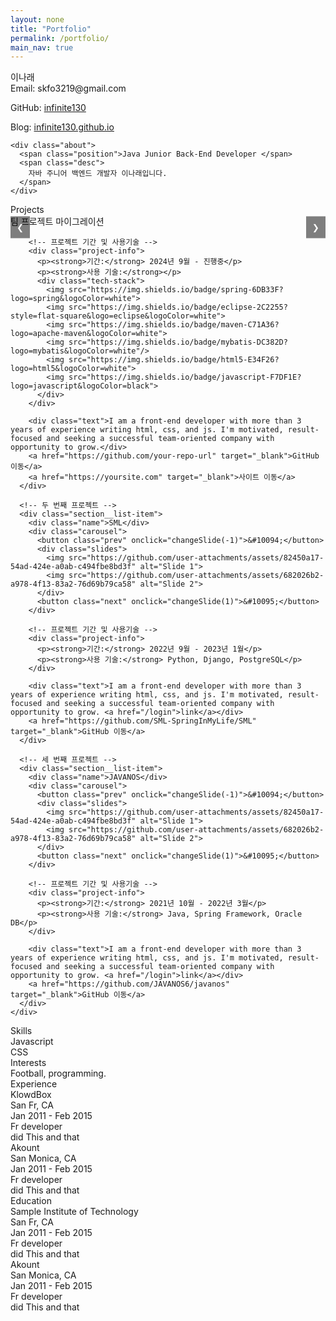 ```yaml
---
layout: none
title: "Portfolio"
permalink: /portfolio/
main_nav: true
---
```


<link rel="stylesheet" href="{{ site.baseurl }}/css/style.css"> <!-- CSS 파일 링크 -->
<link href='https://fonts.googleapis.com/css?family=Lato:400,300,700' rel='stylesheet' type='text/css'>

<div class="container">
  <div class="header">
    <div class="full-name">
      <span class="first-name">이나래</span>
    </div>
<div class="contact-info">
  <span class="email">Email: </span>
  <span class="email-val">skfo3219@gmail.com</span><br>
  
  <span class="github">GitHub: </span>
  <span class="github-val">
    <a href="https://github.com/infinite130" target="_blank" rel="noopener noreferrer">infinite130</a>
  </span><br>

  <span class="blog">Blog: </span>
  <span class="blog-val">
    <a href="https://infinite130.github.io" target="_blank" rel="noopener noreferrer">infinite130.github.io</a>
  </span>
</div>



    
    <div class="about">
      <span class="position">Java Junior Back-End Developer </span>
      <span class="desc">
        자바 주니어 백엔드 개발자 이나래입니다.
      </span>
    </div>
  </div>

<div class="details">
  <div class="section">
    <div class="section__title">Projects</div> 
    <div class="section__list">
      <!-- 첫 번째 프로젝트 -->
      <div class="section__list-item">
        <div class="name">팀 프로젝트 마이그레이션</div>
        <!-- 이미지 슬라이드 -->
        <div class="carousel">
          <button class="prev" onclick="changeSlide(-1)">&#10094;</button>
          <div class="slides">
            <img src="https://github.com/user-attachments/assets/82450a17-54ad-424e-a0ab-c494fbe8bd3f" alt="Slide 1">
            <img src="https://github.com/user-attachments/assets/682026b2-a978-4f13-83a2-76d69b79ca58" alt="Slide 2">
          </div>
          <button class="next" onclick="changeSlide(1)">&#10095;</button>
        </div>
        
        <!-- 프로젝트 기간 및 사용기술 -->
        <div class="project-info">
          <p><strong>기간:</strong> 2024년 9월 - 진행중</p>
          <p><strong>사용 기술:</strong></p>
          <div class="tech-stack">
            <img src="https://img.shields.io/badge/spring-6DB33F?logo=spring&logoColor=white">
            <img src="https://img.shields.io/badge/eclipse-2C2255?style=flat-square&logo=eclipse&logoColor=white">
            <img src="https://img.shields.io/badge/maven-C71A36?logo=apache-maven&logoColor=white">
            <img src="https://img.shields.io/badge/mybatis-DC382D?logo=mybatis&logoColor=white"/>
            <img src="https://img.shields.io/badge/html5-E34F26?logo=html5&logoColor=white">
            <img src="https://img.shields.io/badge/javascript-F7DF1E?logo=javascript&logoColor=black">
          </div>
        </div>

        <div class="text">I am a front-end developer with more than 3 years of experience writing html, css, and js. I'm motivated, result-focused and seeking a successful team-oriented company with opportunity to grow.</div>
        <a href="https://github.com/your-repo-url" target="_blank">GitHub 이동</a>
        <a href="https://yoursite.com" target="_blank">사이트 이동</a>
      </div>

      <!-- 두 번째 프로젝트 -->
      <div class="section__list-item">
        <div class="name">SML</div>
        <div class="carousel">
          <button class="prev" onclick="changeSlide(-1)">&#10094;</button>
          <div class="slides">
            <img src="https://github.com/user-attachments/assets/82450a17-54ad-424e-a0ab-c494fbe8bd3f" alt="Slide 1">
            <img src="https://github.com/user-attachments/assets/682026b2-a978-4f13-83a2-76d69b79ca58" alt="Slide 2">
          </div>
          <button class="next" onclick="changeSlide(1)">&#10095;</button>
        </div>
        
        <!-- 프로젝트 기간 및 사용기술 -->
        <div class="project-info">
          <p><strong>기간:</strong> 2022년 9월 - 2023년 1월</p>
          <p><strong>사용 기술:</strong> Python, Django, PostgreSQL</p>
        </div>

        <div class="text">I am a front-end developer with more than 3 years of experience writing html, css, and js. I'm motivated, result-focused and seeking a successful team-oriented company with opportunity to grow. <a href="/login">link</a></div>
        <a href="https://github.com/SML-SpringInMyLife/SML" target="_blank">GitHub 이동</a>
      </div>

      <!-- 세 번째 프로젝트 -->
      <div class="section__list-item">
        <div class="name">JAVANOS</div>
        <div class="carousel">
          <button class="prev" onclick="changeSlide(-1)">&#10094;</button>
          <div class="slides">
            <img src="https://github.com/user-attachments/assets/82450a17-54ad-424e-a0ab-c494fbe8bd3f" alt="Slide 1">
            <img src="https://github.com/user-attachments/assets/682026b2-a978-4f13-83a2-76d69b79ca58" alt="Slide 2">
          </div>
          <button class="next" onclick="changeSlide(1)">&#10095;</button>
        </div>

        <!-- 프로젝트 기간 및 사용기술 -->
        <div class="project-info">
          <p><strong>기간:</strong> 2021년 10월 - 2022년 3월</p>
          <p><strong>사용 기술:</strong> Java, Spring Framework, Oracle DB</p>
        </div>

        <div class="text">I am a front-end developer with more than 3 years of experience writing html, css, and js. I'm motivated, result-focused and seeking a successful team-oriented company with opportunity to grow. <a href="/login">link</a></div>
        <a href="https://github.com/JAVANOS6/javanos" target="_blank">GitHub 이동</a>
      </div>
    </div>
  </div>
</div>

<!-- 슬라이드 스타일 -->
<style>
.carousel {
  position: relative;
  max-width: 100%;
}
.slides img {
  display: none;
  width: 100%;
}
.slides img.active {
  display: block;
}
.prev, .next {
  position: absolute;
  top: 50%;
  transform: translateY(-50%);
  background-color: rgba(0, 0, 0, 0.5);
  color: white;
  border: none;
  padding: 10px;
  cursor: pointer;
}
.prev {
  left: 0;
}
.next {
  right: 0;
}
.project-info {
  margin: 15px 0;
  font-size: 14px;
}
</style>

<!-- 슬라이드 기능 자바스크립트 -->
<script>
let slideIndex = 0;
showSlides(slideIndex);

function changeSlide(n) {
  showSlides(slideIndex += n);
}

function showSlides(n) {
  let slides = document.querySelectorAll('.slides img');
  if (n >= slides.length) { slideIndex = 0 }
  if (n < 0) { slideIndex = slides.length - 1 }
  slides.forEach(slide => slide.classList.remove('active'));
  slides[slideIndex].classList.add('active');
}
</script>



  
  <div class="section">
    <div class="section__title">Skills</div>
    <div class="skills">
      <div class="skills__item">
        <div class="left">
          <div class="name">Javascript</div>
        </div>
        <div class="right"></div>
      </div>
      <div class="skills__item">
        <div class="left">
          <div class="name">CSS</div>
        </div>
        <div class="right"></div>
      </div>
    </div>
  </div>
  
  <div class="section">
    <div class="section__title">Interests</div>
    <div class="section__list">
      <div class="section__list-item">Football, programming.</div>
    </div>
  </div>
  
  <div class="section">
    <div class="section__title">Experience</div>
    <div class="section__list">
      <div class="section__list-item">
        <div class="left">
          <div class="name">KlowdBox</div>
          <div class="addr">San Fr, CA</div>
          <div class="duration">Jan 2011 - Feb 2015</div>
        </div>
        <div class="right">
          <div class="name">Fr developer</div>
          <div class="desc">did This and that</div>
        </div>
      </div>
      <div class="section__list-item">
        <div class="left">
          <div class="name">Akount</div>
          <div class="addr">San Monica, CA</div>
          <div class="duration">Jan 2011 - Feb 2015</div>
        </div>
        <div class="right">
          <div class="name">Fr developer</div>
          <div class="desc">did This and that</div>
        </div>
      </div>
    </div>
  </div>
  
  <div class="section">
    <div class="section__title">Education</div>
    <div class="section__list">
      <div class="section__list-item">
        <div class="left">
          <div class="name">Sample Institute of Technology</div>
          <div class="addr">San Fr, CA</div>
          <div class="duration">Jan 2011 - Feb 2015</div>
        </div>
        <div class="right">
          <div class="name">Fr developer</div>
          <div class="desc">did This and that</div>
        </div>
      </div>
      <div class="section__list-item">
        <div class="left">
          <div class="name">Akount</div>
          <div class="addr">San Monica, CA</div>
          <div class="duration">Jan 2011 - Feb 2015</div>
        </div>
        <div class="right">
          <div class="name">Fr developer</div>
          <div class="desc">did This and that</div>
        </div>
      </div>
    </div>
  </div>
</div>
